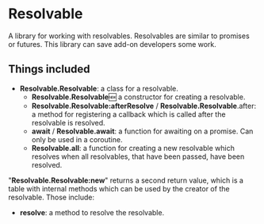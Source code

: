 # Resolvable

A library for working with resolvables. Resolvables are similar to promises or futures.
This library can save add-on developers some work.

## Things included

* **Resolvable.Resolvable**: a class for a resolvable.
  * **Resolvable.Resolvable**:new: a constructor for creating a resolvable.
  * **Resolvable.Resolvable:afterResolve** / **Resolvable.Resolvable**.after: a method for registering a callback which is called after the resolvable is resolved.
  * **await** / **Resolvable.await**: a function for awaiting on a promise. Can only be used in a coroutine.
  * **Resolvable.all**: a function for creating a new resolvable which resolves when all resolvables, that have been passed, have been resolved.

"**Resolvable.Resolvable:new**" returns a second return value, which is a table with internal methods which can be used
by the creator of the resolvable. Those include:

* **resolve**: a method to resolve the resolvable.
